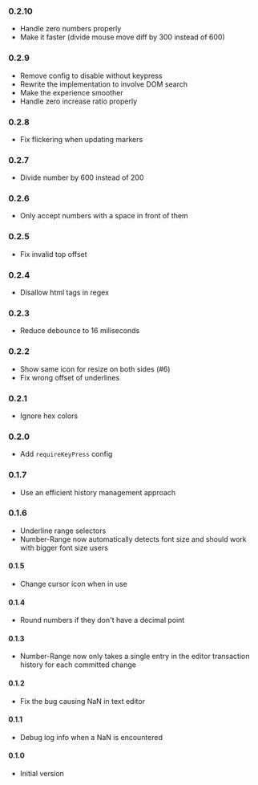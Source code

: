 ### 0.2.10

* Handle zero numbers properly
* Make it faster (divide mouse move diff by 300 instead of 600)

### 0.2.9

* Remove config to disable without keypress
* Rewrite the implementation to involve DOM search
* Make the experience smoother
* Handle zero increase ratio properly

### 0.2.8

* Fix flickering when updating markers

### 0.2.7

* Divide number by 600 instead of 200

### 0.2.6

* Only accept numbers with a space in front of them

### 0.2.5

* Fix invalid top offset

### 0.2.4

* Disallow html tags in regex

### 0.2.3

* Reduce debounce to 16 miliseconds

### 0.2.2

* Show same icon for resize on both sides (#6)
* Fix wrong offset of underlines

### 0.2.1

* Ignore hex colors

### 0.2.0

* Add `requireKeyPress` config

### 0.1.7

* Use an efficient history management approach

### 0.1.6

* Underline range selectors
* Number-Range now automatically detects font size and should work with bigger font size users

#### 0.1.5

* Change cursor icon when in use

#### 0.1.4

* Round numbers if they don't have a decimal point

#### 0.1.3

* Number-Range now only takes a single entry in the editor transaction history for each committed change

#### 0.1.2

* Fix the bug causing NaN in text editor

#### 0.1.1

* Debug log info when a NaN is encountered

#### 0.1.0

* Initial version
